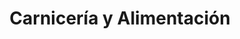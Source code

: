 ---
title: "Carnicería y Alimentación"
url: /pinel-de-abajo/carniceria-y-alimentacion/
shop: carnicero
---